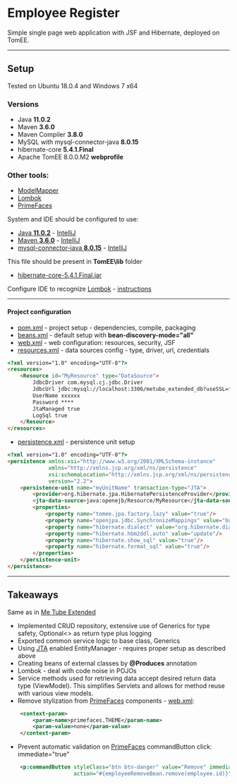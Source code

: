 # Employee Register
Simple single page web application with JSF and Hibernate, deployed on TomEE.
___
## Setup
Tested on Ubuntu 18.0.4 and Windows 7 x64
### Versions
* Java **11.0.2**
* Maven **3.6.0**
* Maven Compiler **3.8.0**
* MySQL with mysql-connector-java **8.0.15**
* hibernate-core **5.4.1.Final**
* Apache TomEE 8.0.0.M2 **webprofile**
### Other tools:
* [ModelMapper](http://modelmapper.org/)
* [Lombok](https://projectlombok.org/)
* [PrimeFaces](https://www.primefaces.org/)

System and IDE should be configured to use:
* [Java **11.0.2**](https://docs.oracle.com/cd/E19509-01/820-3208/inst_cli_jdk_javahome_t/) - [IntelliJ](https://stackoverflow.com/questions/18987228/how-do-i-change-the-intellij-idea-default-jdk)
* [Maven **3.6.0**](http://maven.apache.org/install.html) - [IntelliJ](https://www.jetbrains.com/help/idea/maven-support.html#create_new_maven_project)
* [mysql-connector-java **8.0.15**](https://dev.mysql.com/doc/connector-j/8.0/en/connector-j-installing-classpath.html) - [IntelliJ](https://www.jetbrains.com/help/idea/connecting-to-a-database.html)

This file should be present in **TomEE\lib** folder 
* [hibernate-core-5.4.1.Final.jar](http://central.maven.org/maven2/org/hibernate/hibernate-core/5.4.1.Final/hibernate-core-5.4.1.Final.jar)

Configure IDE to recognize [Lombok](https://projectlombok.org/) - [instructions](https://projectlombok.org/setup/overview)
___
#### Project configuration
* [pom.xml](https://github.com/Martin-BG/SoftUni-Java-Web-Development-Basics-Jan-2019/blob/master/08.%20Java%20EE%20-%20JavaServer%20Faces/Exercise/Employee%20Register/pom.xml) - project setup - dependencies, compile, packaging
* [beans.xml](https://github.com/Martin-BG/SoftUni-Java-Web-Development-Basics-Jan-2019/blob/master/08.%20Java%20EE%20-%20JavaServer%20Faces/Exercise/Employee%20Register/src/main/webapp/WEB-INF/beans.xml) - default setup with **bean-discovery-mode="all"**
* [web.xml](https://github.com/Martin-BG/SoftUni-Java-Web-Development-Basics-Jan-2019/blob/master/08.%20Java%20EE%20-%20JavaServer%20Faces/Exercise/Employee%20Register/src/main/webapp/WEB-INF/web.xml) - web configuration: resources, security, JSF
* [resources.xml](https://github.com/Martin-BG/SoftUni-Java-Web-Development-Basics-Jan-2019/blob/master/08.%20Java%20EE%20-%20JavaServer%20Faces/Exercise/Employee%20Register/src/main/webapp/WEB-INF/resources.xml) - data sources config - type, driver, url, credentials
```html
<?xml version="1.0" encoding="UTF-8"?>
<resources>
    <Resource id="MyResource" type="DataSource">
        JdbcDriver com.mysql.cj.jdbc.Driver
        JdbcUrl jdbc:mysql://localhost:3306/metube_extended_db?useSSL=false&amp;createDatabaseIfNotExist=true&amp;useUnicode=true&amp;characterEncoding=utf-8&amp;serverTimezone=UTC
        UserName xxxxxx
        Password ****
        JtaManaged true
        LogSql true
    </Resource>
</resources>
```
* [persistence.xml](https://github.com/Martin-BG/SoftUni-Java-Web-Development-Basics-Jan-2019/blob/master/08.%20Java%20EE%20-%20JavaServer%20Faces/Exercise/Employee%20Register/src/main/webapp/META-INF/persistence.xml) - persistence unit setup
```html
<?xml version="1.0" encoding="UTF-8"?>
<persistence xmlns:xsi="http://www.w3.org/2001/XMLSchema-instance"
             xmlns="http://xmlns.jcp.org/xml/ns/persistence"
             xsi:schemaLocation="http://xmlns.jcp.org/xml/ns/persistence http://xmlns.jcp.org/xml/ns/persistence/persistence_2_2.xsd"
             version="2.2">
    <persistence-unit name="myUnitName" transaction-type="JTA">
        <provider>org.hibernate.jpa.HibernatePersistenceProvider</provider>
        <jta-data-source>java:openejb/Resource/MyResource</jta-data-source>
        <properties>
            <property name="tomee.jpa.factory.lazy" value="true"/>
            <property name="openjpa.jdbc.SynchronizeMappings" value="buildSchema(ForeignKeys=true)"/>
            <property name="hibernate.dialect" value="org.hibernate.dialect.MySQL8Dialect"/>
            <property name="hibernate.hbm2ddl.auto" value="update"/>
            <property name="hibernate.show_sql" value="true"/>
            <property name="hibernate.format_sql" value="true"/>
        </properties>
    </persistence-unit>
</persistence>
```
___
## Takeaways
Same as in [Me Tube Extended](https://github.com/Martin-BG/SoftUni-Java-Web-Development-Basics-Jan-2019/tree/master/07.%20Workshop%20-%20Java%20EE%20-%20Servlets%20JSP%20JPA/Exercise/Me%20Tube%20Extended)
* Implemented CRUD repository, extensive use of Generics for type safety, Optional<> as return type plus logging
* Exported common service logic to base class, Generics
* Using [JTA](https://docs.oracle.com/javaee/6/tutorial/doc/bnciy.html) enabled EntityManager - requires proper setup as described above
* Creating beans of external classes by **@Produces** annotation
* Lombok - deal with code noise in POJOs
* Service methods used for retrieving data accept desired return data type (ViewModel). 
This simplifies Servlets and allows for method reuse with various view models.
* Remove stylization from [PrimeFaces](https://www.primefaces.org/) components - [web.xml](https://github.com/Martin-BG/SoftUni-Java-Web-Development-Basics-Jan-2019/blob/master/08.%20Java%20EE%20-%20JavaServer%20Faces/Exercise/Employee%20Register/src/main/webapp/WEB-INF/web.xml):

```xml
    <context-param>
        <param-name>primefaces.THEME</param-name>
        <param-value>none</param-value>
    </context-param>
```
* Prevent automatic validation on [PrimeFaces](https://www.primefaces.org/) commandButton click: immediate="true"

```xml
    <p:commandButton styleClass="btn btn-danger" value="Remove" immediate="true"
                     action="#{employeeRemoveBean.remove(employee.id)}"/>
```